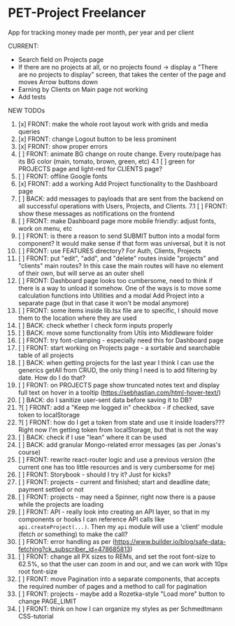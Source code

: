 # PET-Project Freelancer

App for tracking money made per month, per year and per client

CURRENT:

- Search field on Projects page
- If there are no projects at all, or no projects found -> display a "There are no projects to display" screen, that takes the center of the page and moves Arrow buttons down
- Earning by Clients on Main page not working
- Add tests

NEW TODOs

1. [x] FRONT: make the whole root layout work with grids and media queries
2. [x] FRONT: change Logout button to be less prominent
3. [x] FRONT: show proper errors
4. [ ] FRONT: animate BG change on route change. Every route/page has its BG color (main, tomato, brown, green, etc)
       4.1 [ ] green for PROJECTS page and light-red for CLIENTS page?
5. [ ] FRONT: offline Google fonts
6. [x] FRONT: add a working Add Project functionality to the Dashboard page
7. [ ] BACK: add messages to payloads that are sent from the backend on all successful operations with Users, Projects, and Clients.
       7.1 [ ] FRONT: show these messages as notifications on the frontend
8. [ ] FRONT: make Dashboard page more mobile friendly: adjust fonts, work on menu, etc
9. [ ] FRONT: is there a reason to send SUBMIT button into a modal form component? It would make sense if that form was universal, but it is not
10. [ ] FRONT: use FEATURES directory? For Auth, Clients, Projects
11. [ ] FRONT: put "edit", "add", and "delete" routes inside "projects" and "clients" main routes? In this case the main routes will have no element of their own, but will serve as an outer shell
12. [ ] FRONT: Dashboard page looks too cumbersome, need to think if there is a way to unload it somehow. One of the ways is to move some calculation functions into Utilities and a modal Add Project into a separate page (but in that case it won't be modal anymore)
13. [ ] FRONT: some items inside lib.tsx file are to specific, I should move them to the location where they are used
14. [ ] BACK: check whether I check form inputs properly
15. [ ] BACK: move some functionality from Utils into Middleware folder
16. [ ] FRONT: try font-clamping - especially need this for Dashboard page
17. [ ] FRONT: start working on Projects page - a sortable and searchable table of all projects
18. [ ] BACK: when getting projects for the last year I think I can use the generics getAll from CRUD, the only thing I need is to add filtering by date. How do I do that?
19. [ ] FRONT: on PROJECTS page show truncated notes text and display full text on hover in a tooltip (https://sebhastian.com/html-hover-text/)
20. [ ] BACK: do I sanitize user-sent data before saving it to DB?
21. ?[ ] FRONT: add a "Keep me logged in" checkbox - if checked, save token to localStorage
22. ?[ ] FRONT: how do I get a token from state and use it inside loaders??? Right now I'm getting token from localStorage, but that is not the way
23. [ ] BACK: check if I use "lean" where it can be used
24. [ ] BACK: add granular Mongo-related error messages (as per Jonas's course)
25. [ ] FRONT: rewrite react-router logic and use a previous version (the current one has too little resources and is very cumbersome for me)
26. [ ] FRONT: Storybook - should I try it? Just for kicks?
27. [ ] FRONT: projects - current and finished; start and deadline date; payment settled or not
28. [ ] FRONT: projects - may need a Spinner, right now there is a pause while the projects are loading
29. [ ] FRONT: API - really look into creating an API layer, so that in my components or hooks I can reference API calls like `api.createProject(...)`. Then my `api` module will use a 'client' module (fetch or something) to make the call?
30. [ ] FRONT: error handling as per (https://www.builder.io/blog/safe-data-fetching?ck_subscriber_id=478685813)
31. [ ] FRONT: change all PX sizes to REMs, and set the root font-size to 62.5%, so that the user can zoom in and our, and we can work with 10px root font-size
32. [ ] FRONT: move Pagination into a separate components, that accepts the required number of pages and a method to call for pagination
33. [ ] FRONT: projects - maybe add a Rozetka-style "Load more" button to change PAGE_LIMIT
34. [ ] FRONT: think on how I can organize my styles as per Schmedtmann CSS-tutorial
